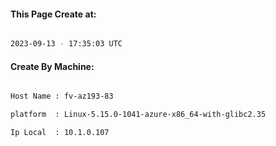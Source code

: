 
   
#### This Page Create at:

```bash

2023-09-13 - 17:35:03 UTC

```

#### Create By Machine:

```bash

Host Name : fv-az193-83

platform  : Linux-5.15.0-1041-azure-x86_64-with-glibc2.35

Ip Local  : 10.1.0.107

```

